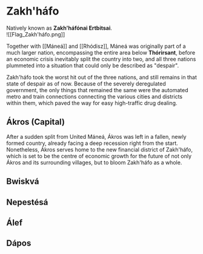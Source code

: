 # Zakh'háfo
Natively known as **Zakh'háfónai Ertbitsai**. \
![[Flag_Zakh'háfo.png]]

Together with [[Máneá]] and [[Rhódisz]], Máneá was originally part of a much larger nation, encompassing the entire area below **Thórirsant**, before an economic crisis inevitably split the country into two, and all three nations plummeted into a situation that could only be described as "despair". 

Zakh'háfo took the worst hit out of the three nations, and still remains in that state of despair as of now. Because of the severely deregulated government, the only things that remained the same were the automated metro and train connections connecting the various cities and districts within them, which paved the way for easy high-traffic drug dealing. 

## Ákros (Capital)
After a sudden split from United Máneá, Ákros was left in a fallen, newly formed country, already facing a deep recession right from the start. Nonetheless, Ákros serves home to the new financial district of Zakh'háfo, which is set to be the centre of economic growth for the future of not only Ákros and its surrounding villages, but to bloom Zakh'háfo as a whole.

## Bwiskvá

## Nepestésá

## Álef

## Dápos

